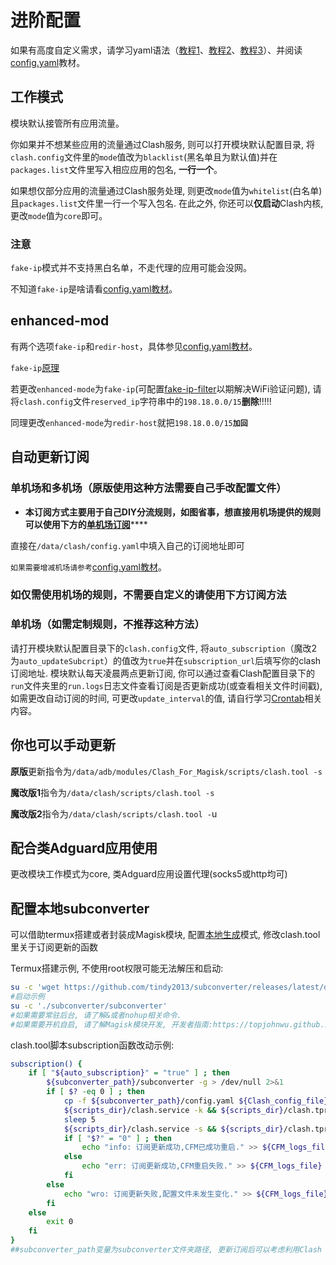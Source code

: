 # 进阶配置

如果有高度自定义需求，请学习yaml语法（[教程1](http://c.biancheng.net/spring\_boot/yaml.html)、[教程2](https://www.yiibai.com/yaml/)、[教程3](https://www.ruanyifeng.com/blog/2016/07/yaml.html)）、并阅读[config.yaml](broken-reference)教材。

## 工作模式 <a href="#work_mod" id="work_mod"></a>

模块默认接管所有应用流量。

你如果并不想某些应用的流量通过Clash服务, 则可以打开模块默认配置目录, 将`clash.config`文件里的`mode`值改为`blacklist`(黑名单且为默认值)并在`packages.list`文件里写入相应应用的包名, **一行一个**。

如果想仅部分应用的流量通过Clash服务处理, 则更改`mode`值为`whitelist`(白名单)且`packages.list`文件里一行一个写入包名. 在此之外, 你还可以**仅启动**Clash内核, 更改`mode`值为`core`即可。

### 注意 <a href="#undefined" id="undefined"></a>

`fake-ip`模式并不支持黑白名单，不走代理的应用可能会没网。

不知道`fake-ip`是啥请看[config.yaml教材](broken-reference)。

## enhanced-mod

有两个选项`fake-ip`和`redir-host`，具体参见[config.yaml教材](broken-reference)。

`fake-ip`[原理](https://blog.skk.moe/post/what-happend-to-dns-in-proxy/)

若更改`enhanced-mode`为`fake-ip`(可配置[fake-ip-filter](https://github.com/Dreamacro/clash/wiki/configuration#user-content-all-configuration-options:\~:text=%23%20Hostnames%20in%20this%20list%20will,%23%20%20%20%2D%20localhost.ptlogin2.qq.com)以期解决WiFi验证问题), 请将`clash.config`文件`reserved_ip`字符串中的`198.18.0.0/15`**删除**!!!!!

同理更改`enhanced-mode`为`redir-host`就把`198.18.0.0/15`**`加回`**

## 自动更新订阅 <a href="#auto_subcript" id="auto_subcript"></a>

### 单机场和多机场（原版使用这种方法需要自己手改配置文件） <a href="#undefined" id="undefined"></a>

* **本订阅方式主要用于自己DIY分流规则，如图省事，想直接用机场提供的规则可以使用下方的**[**单机场订阅**](jin-jie-pei-zhi.md#undefined-2)****

直接在`/data/clash/config.yaml`中填入自己的订阅地址即可

`如果需要增减机场请参考`[config.yaml教材](broken-reference)。

### 如仅需使用机场的规则，不需要自定义的请使用下方订阅方法

### 单机场（如需定制规则，不推荐这种方法） <a href="#undefined" id="undefined"></a>

请打开模块默认配置目录下的`clash.config`文件, 将`auto_subscription`（魔改2为`auto_updateSubcript`）的值改为`true`并在`subscription_url`后填写你的clash订阅地址. 模块默认每天凌晨两点更新订阅, 你可以通过查看Clash配置目录下的`run`文件夹里的`run.logs`日志文件查看订阅是否更新成功(或查看相关文件时间戳), 如需更改自动订阅的时间, 可更改`update_interval`的值, 请自行学习[Crontab](https://en.wikipedia.org/wiki/Cron)相关内容。

## 你也可以手动更新 <a href="#undefined" id="undefined"></a>

**原版**更新指令为`/data/adb/modules/Clash_For_Magisk/scripts/clash.tool -s`

**魔改版1**指令为`/data/clash/scripts/clash.tool -s`

**魔改版2**指令为`/data/clash/scripts/clash.tool -`u

## 配合类Adguard应用使用 <a href="#adg" id="adg"></a>

更改模块工作模式为core, 类Adguard应用设置代理(socks5或http均可)

## 配置本地subconverter <a href="#local_subconverter" id="local_subconverter"></a>

可以借助termux搭建或者封装成Magisk模块, 配置[本地生成](https://github.com/tindy2013/subconverter/blob/master/README-cn.md#%E6%9C%AC%E5%9C%B0%E7%94%9F%E6%88%90)模式, 修改clash.tool里关于订阅更新的函数

Termux搭建示例, 不使用root权限可能无法解压和启动:

```bash
su -c 'wget https://github.com/tindy2013/subconverter/releases/latest/download/subconverter_aarch64.tar.gz && tar -zxvf subconverter_aarch64.tar.gz'
#启动示例
su -c './subconverter/subconverter'
#如果需要常驻后台, 请了解&或者nohup相关命令.
#如果需要开机自启, 请了解Magisk模块开发, 开发者指南:https://topjohnwu.github.io/Magisk/guides.html
```

clash.tool脚本subscription函数改动示例:

```bash
subscription() {
    if [ "${auto_subscription}" = "true" ] ; then
        ${subconverter_path}/subconverter -g > /dev/null 2>&1
        if [ $? -eq 0 ] ; then
            cp -f ${subconverter_path}/config.yaml ${Clash_config_file}
            ${scripts_dir}/clash.service -k && ${scripts_dir}/clash.tproxy -k
            sleep 5
            ${scripts_dir}/clash.service -s && ${scripts_dir}/clash.tproxy -s
            if [ "$?" = "0" ] ; then
                echo "info: 订阅更新成功,CFM已成功重启." >> ${CFM_logs_file}
            else
                echo "err: 订阅更新成功,CFM重启失败." >> ${CFM_logs_file}
            fi
        else
            echo "wro: 订阅更新失败,配置文件未发生变化." >> ${CFM_logs_file}
        fi
    else
        exit 0
    fi
}
##subconverter_path变量为subconverter文件夹路径, 更新订阅后可以考虑利用Clash RESTful API重载配置而不是重启clash服务
```
